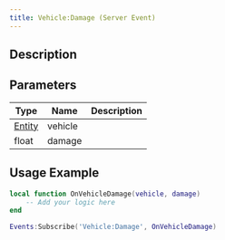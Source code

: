 ```yaml
---
title: Vehicle:Damage (Server Event)
---
```

## Description

## Parameters

| Type                                  | Name    | Description |
| ------------------------------------- | ------- | ----------- |
| [Entity](/vext/ref/cls/shr/entity) | vehicle |             |
| float                                 | damage  |             |

## Usage Example

``` lua
local function OnVehicleDamage(vehicle, damage)
    -- Add your logic here
end

Events:Subscribe('Vehicle:Damage', OnVehicleDamage)
```
